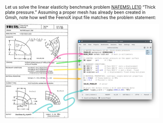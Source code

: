 Let us solve the linear elasticity benchmark problem [NAFEMS\ LE10](https://www.nafems.org/publications/resource_center/p18/) “Thick plate pressure.” Assuming a proper mesh has already been created in Gmsh, note how well the FeenoX input file matches the problem statement:

![The NAFEMS LE10 problem statement and the corresponding FeenoX input](nafems-le10-problem-input.svg)

